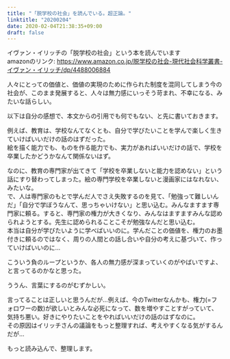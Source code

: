 ```yaml
---
title: "「脱学校の社会」を読んでいる。超正論。"
linktitle: "20200204"
date: 2020-02-04T21:38:35+09:00
draft: false
---
```



イヴァン・イリッチの「脱学校の社会」という本を読んでいます  
amazonのリンク: https://www.amazon.co.jp/脱学校の社会-現代社会科学叢書-イヴァン・イリッチ/dp/4488006884

人々にとっての価値と、価値の実現のために作られた制度を混同してしまう今の社会が、このまま発展すると、人々は無力感にいっそう苛まれ、不幸になる、みたいな話らしい。


以下は自分の感想で、本文からの引用でも何でもない、と先に書いておきます。

例えば、教育は、学校なんてなくとも、自分で学びたいことを学んで楽しく生きていけばいいだけの話のはずだった。  
絵を描く能力でも、ものを作る能力でも、実力があればいいだけの話で、学校を卒業したかどうかなんて関係ないはず。

なのに、教育の専門家が出てきて「学校を卒業しないと能力を認めない」という話にすり替わってしまった。絵の専門学校を卒業しないと漫画家にはなれない、みたいな。  
で、人は専門家のもとで学んだ人でさえ失敗するのを見て、「勉強って難しいんだ」「自分で学ぼうなんて、思っちゃいけない」と思い込む。みんなますます専門家に頼る。すると、専門家の権力が大きくなり、みんなはますますみんな認められようとする。先生に認められることこそが勉強なんだと思い込む。  
本当は自分が学びたいように学べばいいのに。学んだことの価値を、権力のお墨付きに頼るのではなく、周りの人間との話し合いや自分の考えに基づいて、作っていけばいいのに…

こういう負のループというか、各人の無力感が深まっていくのがやばいですよ、と言ってるのかなと思った。

ううん、言葉にするのがむずかしい。

言ってることは正しいと思うんだが…例えば、今のTwitterなんかも、権力(=フォロワーの数)が欲しいとみんな必死になって、数を増やすことすがっていて、気持ち悪い。好きにやりたいことをやればいいだけの話のはずなのに。  
その原因はイリッチさんの議論をもっと整理すれば、考えやすくなる気がするんだが…


もっと読み込んで、整理します。
